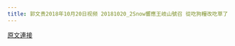 ```yaml
---
title: 郭文贵2018年10月20日视频 20181020_2Snow響應王岐山號召 從吃狗糧改吃草了
---
```


[原文連接](https://gnews.org/ThreadView/53477459)


